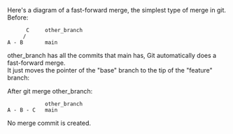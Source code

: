 Here's a diagram of a fast-forward merge, the simplest type of merge in git. <br />
Before:
```
      C     other_branch
     /
A - B       main
```
other_branch has all the commits that main has, Git automatically does a fast-forward merge.<br />
It just moves the pointer of the "base" branch to the tip of the "feature" branch:
<p>After git merge other_branch:</p>

```
            other_branch
A - B - C   main
```
No merge commit is created.
